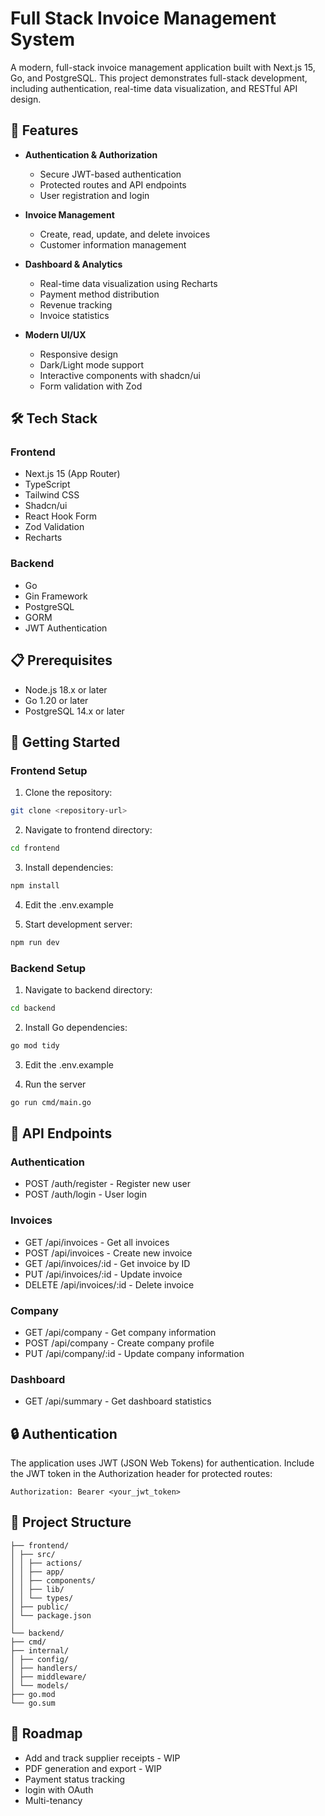 # Full Stack Invoice Management System

A modern, full-stack invoice management application built with Next.js 15, Go, and PostgreSQL. This project demonstrates full-stack development, including authentication, real-time data visualization, and RESTful API design.

## 🚀 Features

- **Authentication & Authorization**

  - Secure JWT-based authentication
  - Protected routes and API endpoints
  - User registration and login

- **Invoice Management**

  - Create, read, update, and delete invoices
  - Customer information management

- **Dashboard & Analytics**

  - Real-time data visualization using Recharts
  - Payment method distribution
  - Revenue tracking
  - Invoice statistics

- **Modern UI/UX**
  - Responsive design
  - Dark/Light mode support
  - Interactive components with shadcn/ui
  - Form validation with Zod

## 🛠️ Tech Stack

### Frontend

- Next.js 15 (App Router)
- TypeScript
- Tailwind CSS
- Shadcn/ui
- React Hook Form
- Zod Validation
- Recharts

### Backend

- Go
- Gin Framework
- PostgreSQL
- GORM
- JWT Authentication

## 📋 Prerequisites

- Node.js 18.x or later
- Go 1.20 or later
- PostgreSQL 14.x or later

## 🚀 Getting Started

### Frontend Setup

1. Clone the repository:

```bash
git clone <repository-url>
```

2. Navigate to frontend directory:

```bash
cd frontend
```

3. Install dependencies:

```bash
npm install
```

4. Edit the .env.example

5. Start development server:

```bash
npm run dev
```

### Backend Setup

1. Navigate to backend directory:

```bash
cd backend
```

2. Install Go dependencies:

```bash
go mod tidy
```

3. Edit the .env.example

4. Run the server

```bash
go run cmd/main.go
```

## 📡 API Endpoints

### Authentication

- POST /auth/register - Register new user
- POST /auth/login - User login

### Invoices

- GET /api/invoices - Get all invoices
- POST /api/invoices - Create new invoice
- GET /api/invoices/:id - Get invoice by ID
- PUT /api/invoices/:id - Update invoice
- DELETE /api/invoices/:id - Delete invoice

### Company

- GET /api/company - Get company information
- POST /api/company - Create company profile
- PUT /api/company/:id - Update company information

### Dashboard

- GET /api/summary - Get dashboard statistics

## 🔒 Authentication

The application uses JWT (JSON Web Tokens) for authentication. Include the JWT token in the Authorization header for protected routes:

```
Authorization: Bearer <your_jwt_token>
```

## 📝 Project Structure

```
├── frontend/
│ ├── src/
│ │ ├── actions/
│ │ ├── app/
│ │ ├── components/
│ │ ├── lib/
│ │ └── types/
│ ├── public/
│ └── package.json
│
└── backend/
├── cmd/
├── internal/
│ ├── config/
│ ├── handlers/
│ ├── middleware/
│ └── models/
├── go.mod
└── go.sum
```

## 🚧 Roadmap

- Add and track supplier receipts - WIP
- PDF generation and export - WIP
- Payment status tracking
- login with OAuth
- Multi-tenancy
